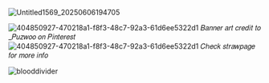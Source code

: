 ![Untitled1569_20250606194705](https://github.com/user-attachments/assets/7ab6ce9b-b093-4492-9e99-bb2cb0178c5f)

![404850927-470218a1-f8f3-48c7-92a3-61d6ee5322d1](https://github.com/user-attachments/assets/0350682b-f893-416d-aa05-dea16befff8a) 𝐵𝑎𝑛𝑛𝑒𝑟 𝑎𝑟𝑡 𝑐𝑟𝑒𝑑𝑖𝑡 𝑡𝑜 _𝑃𝑢𝑧𝑤𝑜𝑜 𝑜𝑛 𝑃𝑖𝑛𝑡𝑒𝑟𝑒𝑠𝑡
![404850927-470218a1-f8f3-48c7-92a3-61d6ee5322d1](https://github.com/user-attachments/assets/0350682b-f893-416d-aa05-dea16befff8a) 𝐶ℎ𝑒𝑐𝑘 𝑠𝑡𝑟𝑎𝑤𝑝𝑎𝑔𝑒 𝑓𝑜𝑟 𝑚𝑜𝑟𝑒 𝑖𝑛𝑓𝑜

![blooddivider](https://github.com/user-attachments/assets/e51ba73e-ef89-4ad9-bb39-858d5425ae26)
